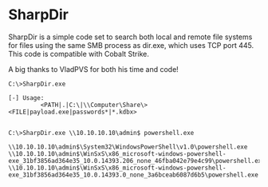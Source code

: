 # SharpDir
SharpDir is a simple code set to search both local and remote file systems for files using the same SMB process as dir.exe, which uses TCP port 445. This code is compatible with Cobalt Strike.

A big thanks to VladPVS for both his time and code!

```
C:\>SharpDir.exe

[-] Usage:
         <PATH|.|C:\|\\Computer\Share\> <FILE|payload.exe|passwords*|*.kdbx>


C:\>SharpDir.exe \\10.10.10.10\admin$ powershell.exe

\\10.10.10.10\admin$\System32\WindowsPowerShell\v1.0\powershell.exe
\\10.10.10.10\admin$\WinSxS\x86_microsoft-windows-powershell-exe_31bf3856ad364e35_10.0.14393.206_none_46fba042e79e4c99\powershell.exe
\\10.10.10.10\admin$\WinSxS\x86_microsoft-windows-powershell-exe_31bf3856ad364e35_10.0.14393.0_none_3a6bceab6087d6b5\powershell.exe

```
